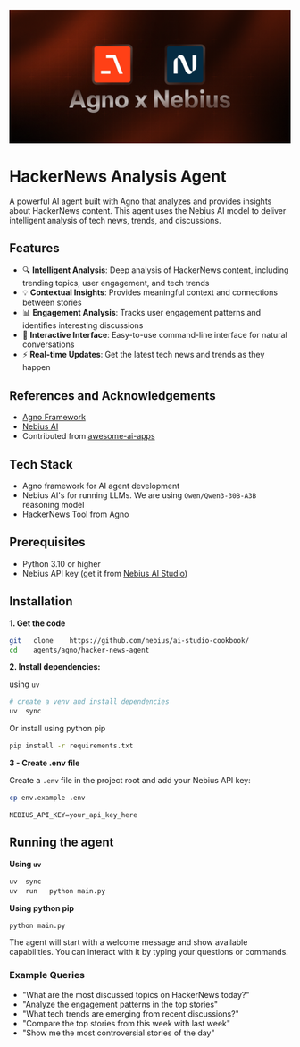 ![Banner](./banner.png)

# HackerNews Analysis Agent

A powerful AI agent built with Agno that analyzes and provides insights about HackerNews content. This agent uses the Nebius AI model to deliver intelligent analysis of tech news, trends, and discussions.

## Features

- 🔍 **Intelligent Analysis**: Deep analysis of HackerNews content, including trending topics, user engagement, and tech trends
- 💡 **Contextual Insights**: Provides meaningful context and connections between stories
- 📊 **Engagement Analysis**: Tracks user engagement patterns and identifies interesting discussions
- 🤖 **Interactive Interface**: Easy-to-use command-line interface for natural conversations
- ⚡ **Real-time Updates**: Get the latest tech news and trends as they happen
  
## References and Acknowledgements

- [Agno Framework](https://www.agno.com/)
- [Nebius AI](https://studio.nebius.ai/)
- Contributed from [awesome-ai-apps](https://github.com/Arindam200/awesome-ai-apps)

## Tech Stack

- Agno framework for AI agent development
- Nebius AI's for running LLMs.  We are using `Qwen/Qwen3-30B-A3B` reasoning model 
- HackerNews Tool from Agno

## Prerequisites

- Python 3.10 or higher
- Nebius API key (get it from [Nebius AI Studio](https://studio.nebius.ai/))

## Installation

**1. Get the code**

```bash
git   clone    https://github.com/nebius/ai-studio-cookbook/
cd    agents/agno/hacker-news-agent
```

**2. Install dependencies:**

using `uv`

```bash
# create a venv and install dependencies
uv  sync
```

Or install using python pip

```bash
pip install -r requirements.txt
```

**3 - Create .env file**

Create a `.env` file in the project root and add your Nebius API key:

```bash
cp env.example .env
```

```
NEBIUS_API_KEY=your_api_key_here
```

## Running the agent 


**Using `uv`**

```bash
uv  sync
uv  run   python main.py
```

**Using python pip**

```bash
python main.py
```

The agent will start with a welcome message and show available capabilities. You can interact with it by typing your questions or commands.

### Example Queries

- "What are the most discussed topics on HackerNews today?"
- "Analyze the engagement patterns in the top stories"
- "What tech trends are emerging from recent discussions?"
- "Compare the top stories from this week with last week"
- "Show me the most controversial stories of the day"

